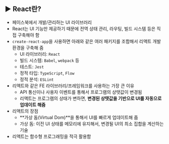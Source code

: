## ▶ React란?

- 페이스북에서 개발/관리하는 UI 라이브러리
- React는 UI 기능만 제공하기 때문에 전역 상태 관리, 라우팅, 빌드 시스템 등은 직접 구축해야 함
- `create-react-app`을 사용하면 아래와 같은 여러 패키지를 조합해서 리액트 개발 환경을 구축해 줌
  - UI 라이브러리: `React`
  - 빌드 시스템: `Babel`, `webpack` 등
  - 테스트: `Jest`
  - 정적 타입: `TypeScript`, `Flow`
  - 정적 분석: `ESLint`
- 리액트와 같은 FE 라이브러리/프레임워크를 사용하는 가장 큰 이유
  - API 통신이나 사용자 이벤트를 통해서 프로그램의 상탯값이 변경됨
  - 리액트는 프로그램의 상태가 변하면, **변경된 상탯값을 기반으로 UI를 자동으로 업데이트 해줌**
- 리액트의 장점
  - **가상 돔(Virtual Dom)**을 통해서 UI를 빠르게 업데이트해 줌
  - 가상 돔: 이전 UI 상태를 메모리에 유지해서, 변경될 UI의 최소 집합을 계산하는 기술
- 리액트는 함수형 프로그래밍을 적극 활용함
